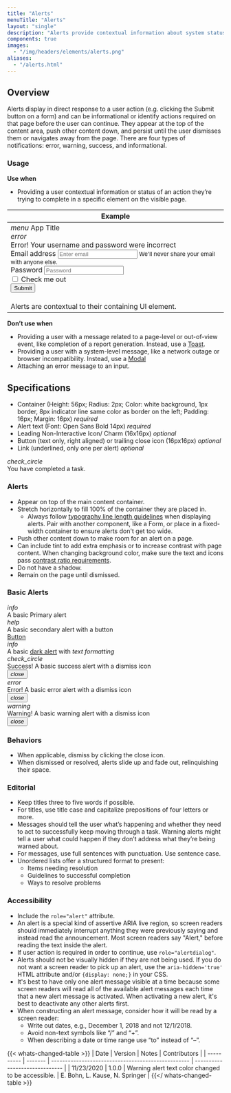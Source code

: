 ```yaml
---
title: "Alerts"
menuTitle: "Alerts"
layout: "single"
description: "Alerts provide contextual information about system status that persists until dismissed or resolved."
components: true
images:
  - "/img/headers/elements/alerts.png"
aliases:
  - "/alerts.html"
---
```


## Overview

Alerts display in direct response to a user action (e.g. clicking the Submit button on a form) and can be informational or identify actions required on that page before the user can continue. They appear at the top of the content area, push other content down, and persist until the user dismisses them or navigates away from the page. There are four types of notifications: error, warning, success, and informational.

### Usage

**Use when**

- Providing a user contextual information or status of an action they’re trying to complete in a specific element on the visible page.

<table class="table table-bordered bg-white">
  <thead class="thead-light">
    <tr>
      <th scope="col">Example</th>
    </tr>
  </thead>
  <tbody>
    <tr>
      <td style="line-height: 1.25" scope="row">
        <div class="border">
          <div class="p-3 bg-primary text-white d-flex">
            <i class="material-icons">menu</i>
            <span class="h1 text-white ml-3 mb-0">App Title</span>
          </div>
          <div class="alert alert-danger mx-3 mt-3 mb-0" role="alert">
            <i class="modus-icon material-icons alert-icon">error</i>
            <div>Error! Your username and password were incorrect</div>
          </div>
          <div class="p-3">
            <form>
              <div class="form-group">
                <label for="exampleInputEmail1">Email address</label>
                <input
                  type="email"
                  class="form-control"
                  id="exampleInputEmail1"
                  aria-describedby="emailHelp"
                  placeholder="Enter email"
                />
                <small id="emailHelp" class="form-text text-muted"
                  >We'll never share your email with anyone else.</small
                >
              </div>
              <div class="form-group">
                <label for="exampleInputPassword1">Password</label>
                <input
                  type="password"
                  class="form-control"
                  id="exampleInputPassword1"
                  placeholder="Password"
                />
              </div>
              <div class="form-group form-check">
                <input
                  type="checkbox"
                  class="form-check-input"
                  id="exampleCheck1"
                />
                <label class="form-check-label" for="exampleCheck1"
                  >Check me out</label
                >
              </div>
              <button type="submit" class="btn btn-primary">Submit</button>
            </form>
          </div>
        </div>
      </td>
    </tr>
    <tr>
      <td class="do" scope="row">
        Alerts are contextual to their containing UI element.
      </td>
    </tr>
  </tbody>
</table>

**Don’t use when**

- Providing a user with a message related to a page-level or out-of-view event, like completion of a report generation. Instead, use a [Toast](/elements/toasts/).
- Providing a user with a system-level message, like a network outage or browser incompatibility. Instead, use a [Modal](/elements/modal/)
- Attaching an error message to an input.

## Specifications

- Container (Height: 56px; Radius: 2px; Color: white background, 1px border, 8px indicator line same color as border on the left; Padding: 16px; Margin: 16px) _required_
- Alert text (Font: Open Sans Bold 14px) _required_
- Leading Non-Interactive Icon/ Charm (16x16px) _optional_
- Button (text only, right aligned) or trailing close icon (16px16px) _optional_
- Link (underlined, only one per alert) _optional_

<div class="p-5 my-3 pr-5 bg-light">
  <div class="alert alert-success" style="max-width: 460px" role="alert" data-toggle="popover" data-trigger="manual" data-html="true" data-placement="right" data-content="<small><b>Height:</b> 56px<br><b>Background:</b> White<br><b>Border-radius:</b> 2px<br></small>">
      <i class="material-icons alert-icon">check_circle</i>
      <div data-toggle="popover" data-trigger="manual" data-html="true" data-placement="bottom" data-offset="19" data-content="<small><b>Font:</b> Open Sans Bold 14px</small>">You have completed a task.</div>
    </div>
</div>

<script>
$(function () {
  $('[data-toggle="popover"]').popover('show')
})
</script>

### Alerts

- Appear on top of the main content container.
- Stretch horizontally to fill 100% of the container they are placed in.
  - Always follow [typography line length guidelines](/foundations/typography/#line-length) when displaying alerts. Pair with another component, like a Form, or place in a fixed-width container to ensure alerts don't get too wide.
- Push other content down to make room for an alert on a page.
- Can include tint to add extra emphasis or to increase contrast with page content. When changing background color, make sure the text and icons pass [contrast ratio requirements](/foundations/accessibility/).
- Do not have a shadow.
- Remain on the page until dismissed.

### Basic Alerts

<div class="alert alert-primary" role="alert">
  <i class="modus-icon material-icons alert-icon">info</i>
  <div>A basic Primary alert</div>
</div>
<div class="alert alert-secondary" role="alert">
  <i class="modus-icon material-icons alert-icon">help</i>
  <div>A basic secondary alert with a button</div>
  <a href="#" class="btn btn-sm btn-text-secondary">Button</a>
</div>
<div class="alert alert-dark" role="alert">
  <i class="modus-icon material-icons alert-icon">info</i>
  <div>A basic <u>dark alert</u> with <em>text formatting</em></div>
</div>
<div class="alert alert-success fade show" role="alert">
  <i class="material-icons alert-icon">check_circle</i>
  <div>Success! A basic success alert with a dismiss icon</div>
  <button type="button" class="close" data-dismiss="alert">
    <i class="modus-icon material-icons">close</i>
  </button>
</div>
<div class="alert alert-danger fade show" role="alert">
  <i class="material-icons alert-icon">error</i>
  <div>Error! A basic error alert with a dismiss icon</div>
  <button type="button" class="close" data-dismiss="alert">
    <i class="modus-icon material-icons">close</i>
  </button>
</div>
<div class="alert alert-warning text-dark fade show" role="alert">
  <i class="modus-icon material-icons alert-icon">warning</i>
  <div>Warning! A basic warning alert with a dismiss icon</div>
  <button type="button" class="close" data-dismiss="alert">
    <i class="modus-icon material-icons">close</i>
  </button>
</div>

### Behaviors

- When applicable, dismiss by clicking the close icon.
- When dismissed or resolved, alerts slide up and fade out, relinquishing their space.

### Editorial

- Keep titles three to five words if possible.
- For titles, use title case and capitalize prepositions of four letters or more.
- Messages should tell the user what’s happening and whether they need to act to successfully keep moving through a task. Warning alerts might tell a user what could happen if they don’t address what they’re being warned about.
- For messages, use full sentences with punctuation. Use sentence case.
- Unordered lists offer a structured format to present:
  - Items needing resolution
  - Guidelines to successful completion
  - Ways to resolve problems

### Accessibility

- Include the `role="alert"` attribute.
- An alert is a special kind of assertive ARIA live region, so screen readers should immediately interrupt anything they were previously saying and instead read the announcement. Most screen readers say "Alert," before reading the text inside the alert.
- If user action is required in order to continue, use `role="alertdialog"`.
- Alerts should not be visually hidden if they are not being used. If you do not want a screen reader to pick up an alert, use the `aria-hidden='true'` HTML attribute and/or `{display: none;}` in your CSS.
- It's best to have only one alert message visible at a time because some screen readers will read all of the available alert messages each time that a new alert message is activated. When activating a new alert, it's best to deactivate any other alerts first.
- When constructing an alert message, consider how it will be read by a screen reader:
  - Write out dates, e.g., December 1, 2018 and not 12/1/2018.
  - Avoid non-text symbols like “/” and “+”.
  - When describing a date or time range use “to” instead of “–”.

{{< whats-changed-table >}}
| Date       | Version | Notes                                              | Contributors                   |
| ---------- | ------- | -------------------------------------------------- | ------------------------------ |
| 11/23/2020 | 1.0.0   | Warning alert text color changed to be accessible. | E. Bohn, L. Kause, N. Springer |
{{</ whats-changed-table >}}
